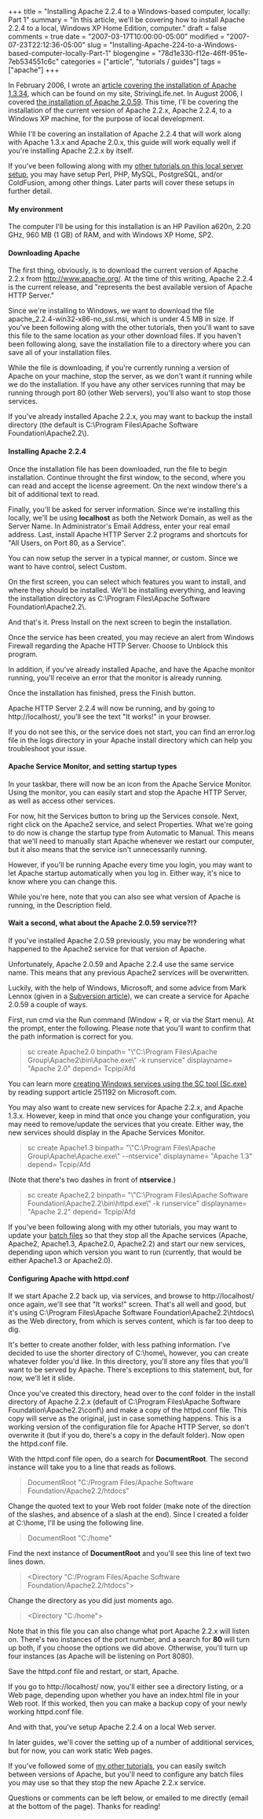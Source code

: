 +++
title = "Installing Apache 2.2.4 to a Windows-based computer, locally: Part 1"
summary = "In this article, we'll be covering how to install Apache 2.2.4 to a local, Windows XP Home Edition, computer."
draft = false
comments = true
date = "2007-03-17T10:00:00-05:00"
modified = "2007-07-23T22:12:36-05:00"
slug = "Installing-Apache-224-to-a-Windows-based-computer-locally-Part-1"
blogengine = "78d1e330-f12e-46ff-951e-7eb534551c6c"
categories = ["article", "tutorials / guides"]
tags = ["apache"]
+++

<p>
In February 2006, I wrote an <a href="http://strivinglife.net/wordpress/2006/02/16/45/installing-apache-to-a-windows-based-computer-locally/">article covering the installation of Apache 1.3.34</a>, which can be found on my site, StrivingLife.net. In August 2006, I covered <a href="http://strivinglife.net/wordpress/2006/08/22/198/installing-apache-2059-to-a-windows-based-computer-locally-part-1/">the installation of Apache 2.0.59</a>. This time, I&#39;ll be covering the installation of the current version of Apache 2.2.x, Apache 2.2.4, to a Windows XP machine, for the purpose of local development.
</p>
<p>
While I&#39;ll be covering an installation of Apache 2.2.4 that will work along with Apache 1.3.x and Apache 2.0.x, this guide will work equally well if you&#39;re installing Apache 2.2.x by itself.
</p>
<!--more--><!--adsense-->
<p>
If you&#39;ve been following along with my <a href="http://strivinglife.net/wordpress/a-local-apache-web-server-on-a-windows-xp-computer/">other tutorials on this local server setup</a>, you may have setup Perl, PHP, MySQL, PostgreSQL, and/or ColdFusion, among other things. Later parts will cover these setups in further detail.
</p>
<h4>My environment</h4>
<p>
The computer I&#39;ll be using for this installation is an HP Pavilion a620n, 2.20 GHz, 960 MB (1 GB) of RAM, and with Windows XP Home, SP2.
</p>
<h4>Downloading Apache</h4>
<p>
The first thing, obviously, is to download the current version of Apache 2.2.x from <a href="http://www.apache.org/" onclick="window.open(this.href);return false;">http://www.apache.org/</a>. At the time of this writing, Apache 2.2.4 is the current release, and &quot;represents the best available version of Apache HTTP Server.&quot;
</p>
<p>
Since we&#39;re installing to Windows, we want to download the file apache_2.2.4-win32-x86-no_ssl.msi, which is under 4.5 MB in size. If you&#39;ve been following along with the other tutorials, then you&#39;ll want to save this file to the same location as your other download files. If you haven&#39;t been following along, save the installation file to a directory where you can save all of your installation files.
</p>
<p>
While the file is downloading, if you&#39;re currently running a version of Apache on your machine, stop the server, as we don&#39;t want it running while we do the installation. If you have any other services running that may be running through port 80 (other Web servers), you&#39;ll also want to stop those services. 
</p>
<p>
If you&#39;ve already installed Apache 2.2.x, you may want to backup the install directory (the default is C:\Program Files\Apache Software Foundation\Apache2.2\).
</p>
<h4>Installing Apache 2.2.4</h4>
<p>
Once the installation file has been downloaded, run the file to begin installation. Continue throught the first window, to the second, where you can read and accept the license agreement. On the next window there&#39;s a bit of additional text to read.
</p>
<p>
Finally, you&#39;ll be asked for server information. Since we&#39;re installing this locally, we&#39;ll be using <strong>localhost</strong> as both the Network Domain, as well as the Server Name. In Administrator&#39;s Email Address, enter your real email address. Last, install Apache HTTP Server 2.2 programs and shortcuts for &quot;All Users, on Port 80, as a Service&quot;.
</p>
<p>
You can now setup the server in a typical manner, or custom. Since we want to have control, select Custom.
</p>
<p>
On the first screen, you can select which features you want to install, and where they should be installed. We&#39;ll be installing everything, and leaving the installation directory as C:\Program Files\Apache Software Foundation\Apache2.2\.
</p>
<p>
And that&#39;s it. Press Install on the next screen to begin the installation.
</p>
<p>
Once the service has been created, you may recieve an alert from Windows Firewall regarding the Apache HTTP Server. Choose to Unblock this program.
</p>
<p>
In addition, if you&#39;ve already installed Apache, and have the Apache monitor running, you&#39;ll receive an error that the monitor is already running.
</p>
<p>
Once the installation has finished, press the Finish button.
</p>
<p>
Apache HTTP Server 2.2.4 will now be running, and by going to http://localhost/, you&#39;ll see the text &quot;It works!&quot; in your browser.
</p>
<p>
If you do not see this, or the service does not start, you can find an error.log file in the logs directory in your Apache install directory which can help you troubleshoot your issue.
</p>
<h4>Apache Service Monitor, and setting startup types </h4>
<p>
In your taskbar, there will now be an icon from the Apache Service Monitor. Using the monitor, you can easily start and stop the Apache HTTP Server, as well as access other services.
</p>
<p>
For now, hit the Services button to bring up the Services console. Next, right click on the Apache2 service, and select Properties. What we&#39;re going to do now is change the startup type from Automatic to Manual. This means that we&#39;ll need to manually start Apache whenever we restart our computer, but it also means that the service isn&#39;t unnecessarily running.
</p>
<p>
However, if you&#39;ll be running Apache every time you login, you may want to let Apache startup automatically when you log in. Either way, it&#39;s nice to know where you can change this.
</p>
<p>
While you&#39;re here, note that you can also see what version of Apache is running, in the Description field. 
</p>
<h4>Wait a second, what about the Apache 2.0.59 service?!?</h4>
<p>
If you&#39;ve installed Apache 2.0.59 previously, you may be wondering what happened to the Apache2 service for that version of Apache.
</p>
<p>
Unfortunately, Apache 2.0.59 and Apache 2.2.4 use the same service name. This means that any previous Apache2 services will be overwritten.
</p>
<p>
Luckily, with the help of Windows, Microsoft, and some advice from Mark Lennox (given in a <a href="http://strivinglife.net/wordpress/2006/09/16/228/installing-subversion-and-tortoisesvn-to-a-windows-xp-home-edition-sp2-local-machine-with-dreamweaver-8/">Subversion article</a>), we can create a service for Apache 2.0.59 a couple of ways.
</p>
<p>
First, run cmd via the Run command (Window + R, or via the Start menu). At the prompt, enter the following. Please note that you&#39;ll want to confirm that the path information is correct for you.
</p>
<blockquote>
	<p>
	sc create Apache2.0 binpath= &quot;\&quot;C:\Program Files\Apache Group\Apache2\bin\Apache.exe\&quot; -k runservice&quot; displayname= &quot;Apache 2.0&quot; depend= Tcpip/Afd
	</p>
</blockquote>
<p>
You can learn more <a href="http://support.microsoft.com/kb/251192/" onclick="window.open(this.href);return false;">creating Windows services using the SC tool (Sc.exe)</a> by reading support article 251192 on Microsoft.com.
</p>
<div class="tip">
<p>
You may also want to create new services for Apache 2.2.x, and Apache 1.3.x. However, keep in mind that once you change your configuration, you may need to remove/update the services that you create. Either way, the new services should display in the Apache Services Monitor.
</p>
<blockquote>
	<p>
	sc create Apache1.3 binpath= &quot;\&quot;C:\Program Files\Apache Group\Apache\Apache.exe\&quot; --ntservice&quot; displayname= &quot;Apache 1.3&quot; depend= Tcpip/Afd
	</p>
</blockquote>
<p>
(Note that there&#39;s two dashes in front of <strong>ntservice</strong>.)
</p>
<blockquote>
	<p>
	sc create Apache2.2 binpath= &quot;\&quot;C:\Program Files\Apache Software Foundation\Apache2.2\bin\httpd.exe\&quot; -k runservice&quot; displayname= &quot;Apache 2.2&quot; depend= Tcpip/Afd
	</p>
</blockquote>
<p>
If you&#39;ve been following along with my other tutorials, you may want to update your <a href="http://strivinglife.net/wordpress/2006/08/28/207/installing-apache-2059-to-a-windows-based-computer-locally-part-4/">batch files</a> so that they stop all the Apache services (Apache, Apache2, Apache1.3, Apache2.0, Apache2.2) and start our new services, depending upon which version you want to run (currently, that would be either Apache1.3 or Apache2.0).
</p>
</div>
<h4>Configuring Apache with httpd.conf</h4>
<p>
If we start Apache 2.2 back up, via services, and browse to http://localhost/ once again, we&#39;ll see that &quot;It works!&quot; screen. That&#39;s all well and good, but it&#39;s using C:\Program Files\Apache Software Foundation\Apache2.2\htdocs\ as the Web directory, from which is serves content, which is far too deep to dig.
</p>
<p>
It&#39;s better to create another folder, with less pathing information. I&#39;ve decided to use the shorter directory of C:\home\, however, you can create whatever folder you&#39;d like. In this directory, you&#39;ll store any files that you&#39;ll want to be served by Apache. There&#39;s exceptions to this statement, but, for now, we&#39;ll let it slide.
</p>
<p>
Once you&#39;ve created this directory, head over to the conf folder in the install directory of Apache 2.2.x (default of C:\Program Files\Apache Software Foundation\Apache2.2\conf\) and make a copy of the httpd.conf file. This copy will serve as the original, just in case something happens. This is a working version of the configuration file for Apache HTTP Server, so don&#39;t overwrite it (but if you do, there&#39;s a copy in the default folder). Now open the httpd.conf file.
</p>
<p>
With the httpd.conf file open, do a search for <strong>DocumentRoot</strong>. The second instance will take you to a line that reads as follows.
</p>
<blockquote>
	<p>
	DocumentRoot &quot;C:/Program Files/Apache Software Foundation/Apache2.2/htdocs&quot;
	</p>
</blockquote>
<p>
Change the quoted text to your Web root folder (make note of the direction of the slashes, and absence of a slash at the end). Since I created a folder at C:\home, I&#39;ll be using the following line.
</p>
<blockquote>
	<p>
	DocumentRoot &quot;C:/home&quot;
	</p>
</blockquote>
<p>
Find the next instance of <strong>DocumentRoot</strong> and you&#39;ll see this line of text two lines down.
</p>
<blockquote>
	<p>
	&lt;Directory &quot;C:/Program Files/Apache Software Foundation/Apache2.2/htdocs&quot;&gt;
	</p>
</blockquote>
<p>
Change the directory as you did just moments ago.
</p>
<blockquote>
	<p>
	&lt;Directory &quot;C:/home&quot;&gt; 
	</p>
</blockquote>
<p>
Note that in this file you can also change what port Apache 2.2.x will listen on. There&#39;s two instances of the port number, and a search for <strong>80</strong> will turn up both, if you choose the options we did above. Otherwise, you&#39;ll turn up four instances (as Apache will be listening on Port 8080).
</p>
<p>
Save the httpd.conf file and restart, or start, Apache.
</p>
<p>
If you go to http://localhost/ now, you&#39;ll either see a directory listing, or a Web page, depending upon whether you have an index.html file in your Web root. If this worked, then you can make a backup copy of your newly working httpd.conf file.
</p>
<p>
And with that, you&#39;ve setup Apache 2.2.4 on a local Web server.
</p>
<p>
In later guides, we&#39;ll cover the setting up of a number of additional services, but for now, you can work static Web pages.
</p>
<p>
If you&#39;ve followed some of <a href="http://strivinglife.net/wordpress/a-local-apache-web-server-on-a-windows-xp-computer/">my other tutorials</a>, you can easily switch between versions of Apache, but you&#39;ll need to configure any batch files you may use so that they stop the new Apache 2.2.x service.
</p>
<p>
Questions or comments can be left below, or emailed to me directly (email at the bottom of the page). Thanks for reading!
</p>

